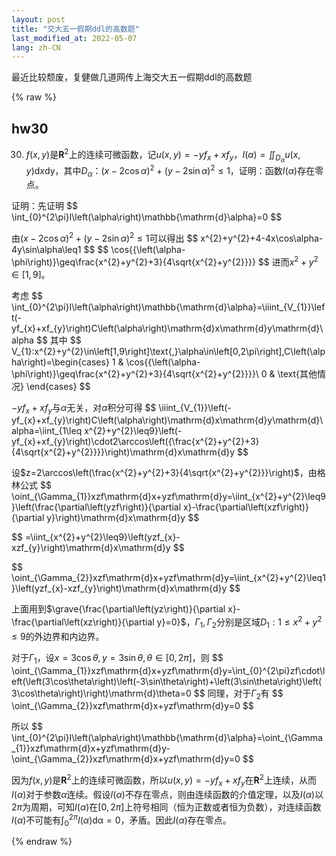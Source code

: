 ```yaml
---
layout: post
title: "交大五一假期ddl的高数题"
last_modified_at: 2022-05-07
lang: zh-CN
---
```

<!-- This Source Code Form is subject to the terms of the Mozilla Public
   - License, v. 2.0. If a copy of the MPL was not distributed with this
   - file, You can obtain one at https://mozilla.org/MPL/2.0/. -->
最近比较颓废，复健做几道网传上海交大五一假期ddl的高数题


{% raw %}
## hw30
30. $f\left(x,y\right)$是$\mathbf{R}^{2}$上的连续可微函数，记$u\left(x,y\right)=-yf_{x}+xf_{y}$，$I\left(\alpha\right)=\iint_{D_{\alpha}}u\left(x,y\right)\mathrm{d}x\mathrm{\mathrm{d}y}$，其中$D_{\alpha}$：$\left(x-2\cos\alpha\right)^{2}+\left(y-2\sin\alpha\right)^{2}\leq1$，证明：函数$I\left(\alpha\right)$存在零点。

证明：先证明
\$\$
\int_{0}^{2\pi}I\left(\alpha\right)\mathbb{\mathrm{d}\alpha}=0
\$\$


由$\left(x-2\cos\alpha\right)^{2}+\left(y-2\sin\alpha\right)^{2}\leq1$可以得出
\$\$
x^{2}+y^{2}+4-4x\cos\alpha-4y\sin\alpha\leq1
\$\$
\$\$
\cos{{\left(\alpha-\phi\right)}\geq\frac{x^{2}+y^{2}+3}{4\sqrt{x^{2}+y^{2}}}}
\$\$
进而$x^{2}+y^{2}\in\left[1,9\right]$。

考虑
\$\$
\int_{0}^{2\pi}I\left(\alpha\right)\mathbb{\mathrm{d}\alpha}=\iiint_{V_{1}}\left(-yf_{x}+xf_{y}\right)C\left(\alpha\right)\mathrm{d}x\mathrm{d}y\mathrm{d}\alpha
\$\$
其中
\$\$
V_{1}:x^{2}+y^{2}\in\left[1,9\right]\text{,}\alpha\in\left[0,2\pi\right],C\left(\alpha\right)=\begin{cases}
1 \& \cos{{\left(\alpha-\phi\right)}\geq\frac{x^{2}+y^{2}+3}{4\sqrt{x^{2}+y^{2}}}}\\
0 \& \text{其他情况}
\end{cases}
\$\$

$-yf_{x}+xf_{y}$与$\alpha$无关，对$\alpha$积分可得
\$\$
\iiint_{V_{1}}\left(-yf_{x}+xf_{y}\right)C\left(\alpha\right)\mathrm{d}x\mathrm{d}y\mathrm{d}\alpha=\iint_{1\leq x^{2}+y^{2}\leq9}\left(-yf_{x}+xf_{y}\right)\cdot2\arccos\left({\frac{x^{2}+y^{2}+3}{4\sqrt{x^{2}+y^{2}}}}\right)\mathrm{d}x\mathrm{d}y
\$\$

设$z=2\arccos\left(\frac{x^{2}+y^{2}+3}{4\sqrt{x^{2}+y^{2}}}\right)$，由格林公式
\$\$
\oint_{\Gamma_{1}}xzf\mathrm{d}x+yzf\mathrm{d}y=\iint_{x^{2}+y^{2}\leq9}\left(\frac{\partial\left(yzf\right)}{\partial x}-\frac{\partial\left(xzf\right)}{\partial y}\right)\mathrm{d}x\mathrm{d}y
\$\$

\$\$
=\iint_{x^{2}+y^{2}\leq9}\left(yzf_{x}-xzf_{y}\right)\mathrm{d}x\mathrm{d}y
\$\$

\$\$
\oint_{\Gamma_{2}}xzf\mathrm{d}x+yzf\mathrm{d}y=\iint_{x^{2}+y^{2}\leq1}\left(yzf_{x}-xzf_{y}\right)\mathrm{d}x\mathrm{d}y
\$\$

上面用到$\grave{\frac{\partial\left(yz\right)}{\partial x}-\frac{\partial\left(xz\right)}{\partial y}=0}$，$\Gamma_{1},\Gamma_{2}$分别是区域$D_{1}:1\leq x^{2}+y^{2}\leq9$的外边界和内边界。

对于$\Gamma_{1}$，设$x=3\cos\theta,y=3\sin\theta,\theta\in\left[0,2\pi\right]$，则
\$\$
\oint_{\Gamma_{1}}xzf\mathrm{d}x+yzf\mathrm{d}y=\int_{0}^{2\pi}zf\cdot\left(\left(3\cos\theta\right)\left(-3\sin\theta\right)+\left(3\sin\theta\right)\left(3\cos\theta\right)\right)\mathrm{d}\theta=0
\$\$
同理，对于$\Gamma_{2}$有
\$\$
\oint_{\Gamma_{2}}xzf\mathrm{d}x+yzf\mathrm{d}y=0
\$\$

所以
\$\$
\int_{0}^{2\pi}I\left(\alpha\right)\mathbb{\mathrm{d}\alpha}=\oint_{\Gamma_{1}}xzf\mathrm{d}x+yzf\mathrm{d}y-\oint_{\Gamma_{2}}xzf\mathrm{d}x+yzf\mathrm{d}y=0
\$\$

因为$f\left(x,y\right)$是$\mathbf{R}^{2}$上的连续可微函数，所以$u\left(x,y\right)=-yf_{x}+xf_{y}$在$\mathbf{R}^{2}$上连续，从而$I\left(\alpha\right)$对于参数$\alpha$连续。假设$I\left(\alpha\right)$不存在零点，则由连续函数的介值定理，以及$I\left(\alpha\right)$以$2\pi$为周期，可知$I\left(\alpha\right)$在$\left[0,2\pi\right]$上符号相同（恒为正数或者恒为负数），对连续函数$I\left(\alpha\right)$不可能有$\int_{0}^{2\pi}I\left(\alpha\right)\mathbb{\mathrm{d}\alpha}=0$，矛盾。因此$I\left(\alpha\right)$存在零点。

{% endraw %}
